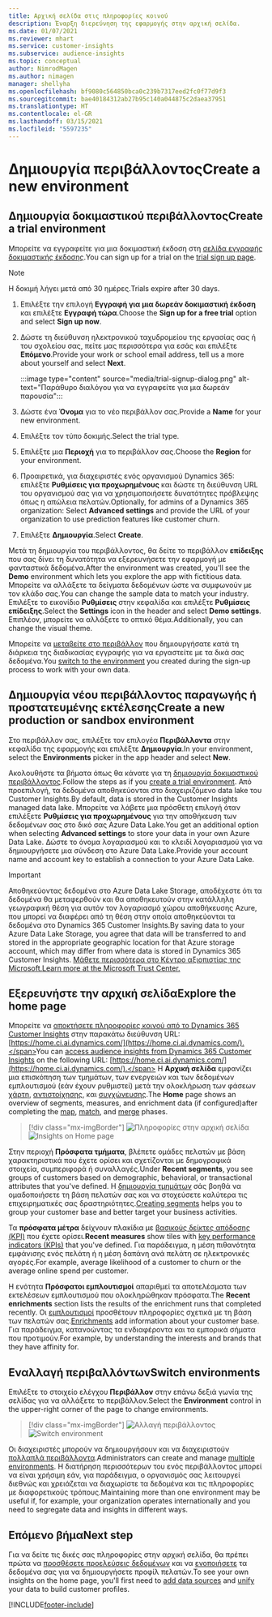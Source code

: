 ```yaml
---
title: Αρχική σελίδα στις πληροφορίες κοινού
description: Έναρξη διερεύνηση της εφαρμογής στην αρχική σελίδα.
ms.date: 01/07/2021
ms.reviewer: mhart
ms.service: customer-insights
ms.subservice: audience-insights
ms.topic: conceptual
author: NimrodMagen
ms.author: nimagen
manager: shellyha
ms.openlocfilehash: bf9080c564850bca0c239b7317eed2fc0f77d9f3
ms.sourcegitcommit: bae40184312ab27b95c140a044875c2daea37951
ms.translationtype: HT
ms.contentlocale: el-GR
ms.lasthandoff: 03/15/2021
ms.locfileid: "5597235"
---
```

# <a name="create-a-new-environment"></a><span data-ttu-id="8cc81-103">Δημιουργία περιβάλλοντος</span><span class="sxs-lookup"><span data-stu-id="8cc81-103">Create a new environment</span></span>

## <a name="create-a-trial-environment"></a><span data-ttu-id="8cc81-104">Δημιουργία δοκιμαστικού περιβάλλοντος</span><span class="sxs-lookup"><span data-stu-id="8cc81-104">Create a trial environment</span></span>

<span data-ttu-id="8cc81-105">Μπορείτε να εγγραφείτε για μια δοκιμαστική έκδοση στη [σελίδα εγγραφής δοκιμαστικής έκδοσης](https://dynamics.microsoft.com/get-started/free-trial/?appname=customerinsights).</span><span class="sxs-lookup"><span data-stu-id="8cc81-105">You can sign up for a trial on the [trial sign up page](https://dynamics.microsoft.com/get-started/free-trial/?appname=customerinsights).</span></span> 

> [!NOTE]
> <span data-ttu-id="8cc81-106">Η δοκιμή λήγει μετά από 30 ημέρες.</span><span class="sxs-lookup"><span data-stu-id="8cc81-106">Trials expire after 30 days.</span></span>

1. <span data-ttu-id="8cc81-107">Επιλέξτε την επιλογή **Εγγραφή για μια δωρεάν δοκιμαστική έκδοση** και επιλέξτε **Εγγραφή τώρα**.</span><span class="sxs-lookup"><span data-stu-id="8cc81-107">Choose the **Sign up for a free trial** option and select **Sign up now**.</span></span>

1. <span data-ttu-id="8cc81-108">Δώστε τη διεύθυνση ηλεκτρονικού ταχυδρομείου της εργασίας σας ή του σχολείου σας, πείτε μας περισσότερα για εσάς και επιλέξτε **Επόμενο**.</span><span class="sxs-lookup"><span data-stu-id="8cc81-108">Provide your work or school email address, tell us a more about yourself and select **Next**.</span></span>

   :::image type="content" source="media/trial-signup-dialog.png" alt-text="Παράθυρο διαλόγου για να εγγραφείτε για μια δωρεάν παρουσία":::

1. <span data-ttu-id="8cc81-110">Δώστε ένα **Όνομα** για το νέο περιβάλλον σας.</span><span class="sxs-lookup"><span data-stu-id="8cc81-110">Provide a **Name** for your new environment.</span></span> 

1. <span data-ttu-id="8cc81-111">Επιλέξτε τον τύπο δοκιμής.</span><span class="sxs-lookup"><span data-stu-id="8cc81-111">Select the trial type.</span></span>

1. <span data-ttu-id="8cc81-112">Επιλέξτε μια **Περιοχή** για το περιβάλλον σας.</span><span class="sxs-lookup"><span data-stu-id="8cc81-112">Choose the **Region** for your environment.</span></span>

1. <span data-ttu-id="8cc81-113">Προαιρετικά, για διαχειριστές ενός οργανισμού Dynamics 365: επιλέξτε **Ρυθμίσεις για προχωρημένους** και δώστε τη διεύθυνση URL του οργανισμού σας για να χρησιμοποιήσετε δυνατότητες πρόβλεψης όπως η απώλεια πελατών.</span><span class="sxs-lookup"><span data-stu-id="8cc81-113">Optionally, for admins of a Dynamics 365 organization: Select **Advanced settings** and provide the URL of your organization to use prediction features like customer churn.</span></span>

1. <span data-ttu-id="8cc81-114">Επιλέξτε **Δημιουργία**.</span><span class="sxs-lookup"><span data-stu-id="8cc81-114">Select **Create**.</span></span> 

<span data-ttu-id="8cc81-115">Μετά τη δημιουργία του περιβάλλοντος, θα δείτε το περιβάλλον **επίδειξης** που σας δίνει τη δυνατότητα να εξερευνήσετε την εφαρμογή με φανταστικά δεδομένα.</span><span class="sxs-lookup"><span data-stu-id="8cc81-115">After the environment was created, you'll see the **Demo** environment which lets you explore the app with fictitious data.</span></span> <span data-ttu-id="8cc81-116">Μπορείτε να αλλάξετε τα δείγματα δεδομένων ώστε να συμφωνούν με τον κλάδο σας.</span><span class="sxs-lookup"><span data-stu-id="8cc81-116">You can change the sample data to match your industry.</span></span> <span data-ttu-id="8cc81-117">Επιλέξτε το εικονίδιο **Ρυθμίσεις** στην κεφαλίδα και επιλέξτε **Ρυθμίσεις επίδειξης**.</span><span class="sxs-lookup"><span data-stu-id="8cc81-117">Select the **Settings** icon in the header and select **Demo settings**.</span></span> <span data-ttu-id="8cc81-118">Επιπλέον, μπορείτε να αλλάξετε το οπτικό θέμα.</span><span class="sxs-lookup"><span data-stu-id="8cc81-118">Additionally, you can change the visual theme.</span></span> 

<span data-ttu-id="8cc81-119">Μπορείτε να [μεταβείτε στο περιβάλλον](#switch-environments) που δημιουργήσατε κατά τη διάρκεια της διαδικασίας εγγραφής για να εργαστείτε με τα δικά σας δεδομένα.</span><span class="sxs-lookup"><span data-stu-id="8cc81-119">You [switch to the environment](#switch-environments) you created during the sign-up process to work with your own data.</span></span>

## <a name="create-a-new-production-or-sandbox-environment"></a><span data-ttu-id="8cc81-120">Δημιουργία νέου περιβάλλοντος παραγωγής ή προστατευμένης εκτέλεσης</span><span class="sxs-lookup"><span data-stu-id="8cc81-120">Create a new production or sandbox environment</span></span>

<span data-ttu-id="8cc81-121">Στο περιβάλλον σας, επιλέξτε τον επιλογέα **Περιβάλλοντα** στην κεφαλίδα της εφαρμογής και επιλέξτε **Δημιουργία**.</span><span class="sxs-lookup"><span data-stu-id="8cc81-121">In your environment, select the **Environments** picker in the app header and select **New**.</span></span>

<span data-ttu-id="8cc81-122">Ακολουθήστε τα βήματα όπως θα κάνατε για τη [δημιουργία δοκιμαστικού περιβάλλοντος](#create-a-trial-environment).</span><span class="sxs-lookup"><span data-stu-id="8cc81-122">Follow the steps as if you [create a trial environment](#create-a-trial-environment).</span></span> <span data-ttu-id="8cc81-123">Από προεπιλογή, τα δεδομένα αποθηκεύονται στο διαχειριζόμενο data lake του Customer Insights.</span><span class="sxs-lookup"><span data-stu-id="8cc81-123">By default, data is stored in the Customer Insights managed data lake.</span></span> <span data-ttu-id="8cc81-124">Μπορείτε να λάβετε μια πρόσθετη επιλογή όταν επιλέξετε **Ρυθμίσεις για προχωρημένους** για την αποθήκευση των δεδομένων σας στο δικό σας Azure Data Lake.</span><span class="sxs-lookup"><span data-stu-id="8cc81-124">You get an additional option when selecting **Advanced settings** to store your data in your own Azure Data Lake.</span></span> <span data-ttu-id="8cc81-125">Δώστε το όνομα λογαριασμού και το κλειδί λογαριασμού για να δημιουργήσετε μια σύνδεση στο Azure Data Lake.</span><span class="sxs-lookup"><span data-stu-id="8cc81-125">Provide your account name and account key to establish a connection to your Azure Data Lake.</span></span> 

> [!IMPORTANT]
> <span data-ttu-id="8cc81-126">Αποθηκεύοντας δεδομένα στο Azure Data Lake Storage, αποδέχεστε ότι τα δεδομένα θα μεταφερθούν και θα αποθηκευτούν στην κατάλληλη γεωγραφική θέση για αυτόν τον λογαριασμό χώρου αποθήκευσης Azure, που μπορεί να διαφέρει από τη θέση στην οποία αποθηκεύονται τα δεδομένα στο Dynamics 365 Customer Insights.</span><span class="sxs-lookup"><span data-stu-id="8cc81-126">By saving data to your Azure Data Lake Storage, you agree that data will be transferred to and stored in the appropriate geographic location for that Azure storage account, which may differ from where data is stored in Dynamics 365 Customer Insights.</span></span> [<span data-ttu-id="8cc81-127">Μάθετε περισσότερα στο Κέντρο αξιοπιστίας της Microsoft.</span><span class="sxs-lookup"><span data-stu-id="8cc81-127">Learn more at the Microsoft Trust Center.</span></span>](https://www.microsoft.com/trust-center)

## <a name="explore-the-home-page"></a><span data-ttu-id="8cc81-128">Εξερευνήστε την αρχική σελίδα</span><span class="sxs-lookup"><span data-stu-id="8cc81-128">Explore the home page</span></span>

<span data-ttu-id="8cc81-129">Μπορείτε να [αποκτήσετε πληροφορίες κοινού από το Dynamics 365 Customer Insights](https://home.ci.ai.dynamics.com/) στην παρακάτω διεύθυνση URL: [https://home.ci.ai.dynamics.com/](https://home.ci.ai.dynamics.com/).</span><span class="sxs-lookup"><span data-stu-id="8cc81-129">You can [access audience insights from Dynamics 365 Customer Insights](https://home.ci.ai.dynamics.com/) on the following URL: [https://home.ci.ai.dynamics.com/](https://home.ci.ai.dynamics.com/).</span></span>
<span data-ttu-id="8cc81-130">Η **Αρχική σελίδα** εμφανίζει μια επισκόπηση των τμημάτων, των ενεργειών και των δεδομένων εμπλουτισμού (εάν έχουν ρυθμιστεί) μετά την ολοκλήρωση των φάσεων [χάρτη](map-entities.md), [αντιστοίχησης](match-entities.md), και [συγχώνευσης](merge-entities.md).</span><span class="sxs-lookup"><span data-stu-id="8cc81-130">The **Home** page shows an overview of segments, measures, and enrichment data (if configured)after completing the [map](map-entities.md), [match](match-entities.md), and [merge](merge-entities.md) phases.</span></span>

> [!div class="mx-imgBorder"] 
> <span data-ttu-id="8cc81-131">![Πληροφορίες στην αρχική σελίδα](media/home-page-insights.png "Πληροφορίες στην αρχική σελίδα")</span><span class="sxs-lookup"><span data-stu-id="8cc81-131">![Insights on Home page](media/home-page-insights.png "Insights on Home page")</span></span>

<span data-ttu-id="8cc81-132">Στην περιοχή **Πρόσφατα τμήματα**, βλέπετε ομάδες πελατών με βάση χαρακτηριστικά που έχετε ορίσει και σχετίζονται με δημογραφικά στοιχεία, συμπεριφορά ή συναλλαγές.</span><span class="sxs-lookup"><span data-stu-id="8cc81-132">Under **Recent segments**, you see groups of customers based on demographic, behavioral, or transactional attributes that you've defined.</span></span> <span data-ttu-id="8cc81-133">Η [δημιουργία τμημάτων](segments.md) σάς βοηθά να ομαδοποιήσετε τη βάση πελατών σας και να στοχεύσετε καλύτερα τις επιχειρηματικές σας δραστηριότητες.</span><span class="sxs-lookup"><span data-stu-id="8cc81-133">[Creating segments](segments.md) helps you to group your customer base and better target your business activities.</span></span>

<span data-ttu-id="8cc81-134">Τα **πρόσφατα μέτρα** δείχνουν πλακίδια με [βασικούς δείκτες απόδοσης (KΡI)](measures.md) που έχετε ορίσει.</span><span class="sxs-lookup"><span data-stu-id="8cc81-134">**Recent measures** show tiles with [key performance indicators (KPIs)](measures.md) that you've defined.</span></span> <span data-ttu-id="8cc81-135">Για παράδειγμα, η μέση πιθανότητα εμφάνισης ενός πελάτη ή η μέση δαπάνη ανά πελάτη σε ηλεκτρονικές αγορές.</span><span class="sxs-lookup"><span data-stu-id="8cc81-135">For example, average likelihood of a customer to churn or the average online spend per customer.</span></span>

<span data-ttu-id="8cc81-136">Η ενότητα **Πρόσφατοι εμπλουτισμοί** απαριθμεί τα αποτελέσματα των εκτελέσεων εμπλουτισμού που ολοκληρώθηκαν πρόσφατα.</span><span class="sxs-lookup"><span data-stu-id="8cc81-136">The **Recent enrichments** section lists the results of the enrichment runs that completed recently.</span></span> <span data-ttu-id="8cc81-137">Οι [εμπλουτισμοί](enrichment-hub.md) προσθέτουν πληροφορίες σχετικά με τη βάση των πελατών σας.</span><span class="sxs-lookup"><span data-stu-id="8cc81-137">[Enrichments](enrichment-hub.md) add information about your customer base.</span></span> <span data-ttu-id="8cc81-138">Για παράδειγμα, κατανοώντας τα ενδιαφέροντα και τα εμπορικά σήματα που προτιμούν.</span><span class="sxs-lookup"><span data-stu-id="8cc81-138">For example, by understanding the interests and brands that they have affinity for.</span></span>

## <a name="switch-environments"></a><span data-ttu-id="8cc81-139">Εναλλαγή περιβαλλόντων</span><span class="sxs-lookup"><span data-stu-id="8cc81-139">Switch environments</span></span>

<span data-ttu-id="8cc81-140">Επιλέξτε το στοιχείο ελέγχου **Περιβάλλον** στην επάνω δεξιά γωνία της σελίδας για να αλλάξετε το περιβάλλον.</span><span class="sxs-lookup"><span data-stu-id="8cc81-140">Select the **Environment** control in the upper-right corner of the page to change environments.</span></span>

> [!div class="mx-imgBorder"] 
> <span data-ttu-id="8cc81-141">![Αλλαγή περιβάλλοντος](media/home-page-environment-switcher.png "Αλλαγή περιβάλλοντος")</span><span class="sxs-lookup"><span data-stu-id="8cc81-141">![Switch environment](media/home-page-environment-switcher.png "Switch environment")</span></span>

<span data-ttu-id="8cc81-142">Οι διαχειριστές μπορούν να δημιουργήσουν και να διαχειριστούν [πολλαπλά περιβάλλοντα](manage-environments.md).</span><span class="sxs-lookup"><span data-stu-id="8cc81-142">Administrators can create and manage [multiple environments](manage-environments.md).</span></span> <span data-ttu-id="8cc81-143">Η διατήρηση περισσότερων του ενός περιβάλλοντος μπορεί να είναι χρήσιμη εάν, για παράδειγμα, ο οργανισμός σας λειτουργεί διεθνώς και χρειάζεται να διαχωρίστε τα δεδομένα και τις πληροφορίες με διαφορετικούς τρόπους.</span><span class="sxs-lookup"><span data-stu-id="8cc81-143">Maintaining more than one environment may be useful if, for example, your organization operates internationally and you need to segregate data and insights in different ways.</span></span>

## <a name="next-step"></a><span data-ttu-id="8cc81-144">Επόμενο βήμα</span><span class="sxs-lookup"><span data-stu-id="8cc81-144">Next step</span></span>

<span data-ttu-id="8cc81-145">Για να δείτε τις δικές σας πληροφορίες στην αρχική σελίδα, θα πρέπει πρώτα να [προσθέσετε προελεύσεις δεδομένων](data-sources.md) και να [ενοποιήσετε](data-unification.md) τα δεδομένα σας για να δημιουργήσετε προφίλ πελατών.</span><span class="sxs-lookup"><span data-stu-id="8cc81-145">To see your own insights on the home page, you'll first need to [add data sources](data-sources.md) and [unify](data-unification.md) your data to build customer profiles.</span></span>


[!INCLUDE[footer-include](../includes/footer-banner.md)]